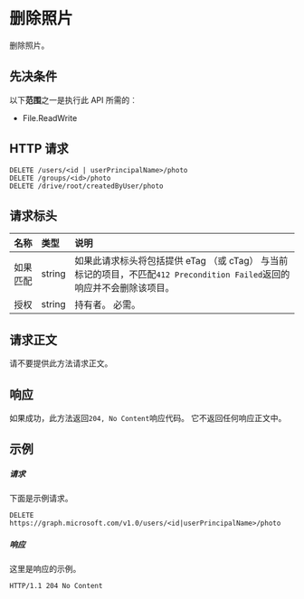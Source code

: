 # <a name="delete-photo"></a>删除照片

删除照片。
## <a name="prerequisites"></a>先决条件
以下**范围**之一是执行此 API 所需的︰

  * File.ReadWrite

## <a name="http-request"></a>HTTP 请求
<!-- { "blockType": "ignored" } -->
```http
DELETE /users/<id | userPrincipalName>/photo
DELETE /groups/<id>/photo
DELETE /drive/root/createdByUser/photo

```
## <a name="request-headers"></a>请求标头
| 名称       | 类型 | 说明|
|:---------------|:--------|:----------|
| 如果匹配  | string  | 如果此请求标头将包括提供 eTag （或 cTag） 与当前标记的项目，不匹配`412 Precondition Failed`返回的响应并不会删除该项目。|
| 授权  | string  | 持有者<token>。 必需。 |


## <a name="request-body"></a>请求正文
请不要提供此方法请求正文。


## <a name="response"></a>响应
如果成功，此方法返回`204, No Content`响应代码。 它不返回任何响应正文中。

## <a name="example"></a>示例
##### <a name="request"></a>请求
下面是示例请求。
<!-- {
  "blockType": "request",
"name": "delete_photo"
}-->
```http
DELETE https://graph.microsoft.com/v1.0/users/<id|userPrincipalName>/photo
```
##### <a name="response"></a>响应
这里是响应的示例。
<!-- {
  "blockType": "response",
  "truncated": false
} -->
```http
HTTP/1.1 204 No Content
```

<!-- uuid: 8fcb5dbc-d5aa-4681-8e31-b001d5168d79
2015-10-25 14:57:30 UTC -->
<!-- {
  "type": "#page.annotation",
  "description": "Delete photo",
  "keywords": "",
  "section": "documentation",
  "tocPath": ""
}-->
